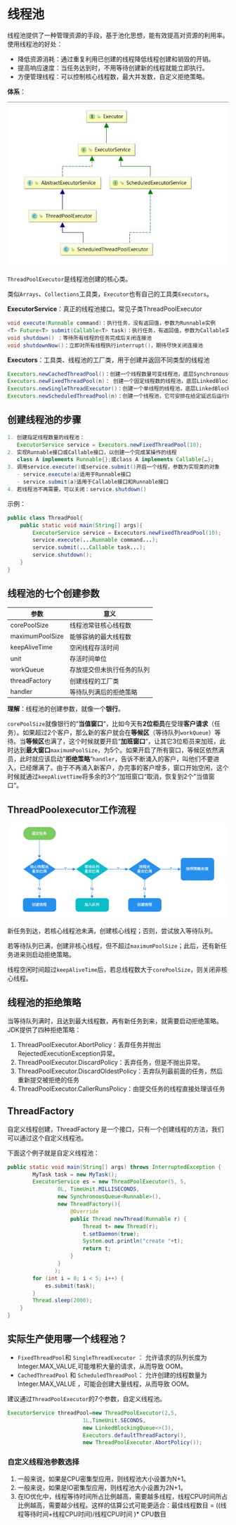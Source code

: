 # 线程池

线程池提供了一种管理资源的手段，基于池化思想，能有效提高对资源的利用率。使用线程池的好处：

- 降低资源消耗：通过重复利用已创建的线程降低线程创建和销毁的开销。
- 提高响应速度：当任务达到时，不用等待创建新的线程就能立即执行。
- 方便管理线程：可以控制核心线程数，最大并发数，自定义拒绝策略。

**体系**：

![image.png](assets/image-20210406152406-a41l0p0.png)

`ThreadPoolExecutor`是线程池创建的核心类。

类似`Arrays`、`Collections`工具类，`Executor`也有自己的工具类`Executors`。

**ExecutorService**：真正的线程池接口。常见子类ThreadPoolExecutor

```java
void execute(Runnable command)：执行任务，没有返回值，参数为Runnable实例
<T> Future<T> submit(Callable<T> task)：执行任务，有返回值，参数为Callable实例或Runnable实例
void shutdown() ：等待所有线程的任务完成后关闭连接池
void shutdownNow()：立即对所有线程执行interrupt()，期待尽快关闭连接池
```

**Executors**：工具类、线程池的工厂类，用于创建并返回不同类型的线程池

```java
Executors.newCachedThreadPool()：创建一个线程数量可变线程池，底层SynchronousQueue
Executors.newFixedThreadPool(n)： 创建一个固定线程数的线程池，底层LinkedBlockingQueue
Executors.newSingleThreadExecutor()：创建一个单线程的线程池，底层LinkedBlockingQueue
Executors.newScheduledThreadPool(n)：创建一个线程池，它可安排在给定延迟后运行命令或者定期地执行
```

## 创建线程池的步骤

```java
1. 创建指定线程数量的线程池：
   ExecutorService service = Executors.newFixedThreadPool(10);
2. 实现Runnable接口或Callable接口，以创建一个完成某操作的线程
   class A implements Runnable{};或class A implements Callable{…};
3. 调用service.execute()或service.submit()开启一个线程，参数为实现类的对象
   - service.execute(a)适用于Runnable接口
   - service.submit(a)适用于Callable接口和Runnable接口
4. 若线程池不再需要，可以关闭：service.shutdown()
```

示例：

```java
public class ThreadPool{
    public static void main(String[] args){
        ExecutorService service = Excecutors.newFixedThreadPool(10);
        service.execute(...Runnable command...);
        service.submit(...Callable task...);
        service.shutdown();
    }
}
```

## 线程池的七个创建参数

| 参数            | 意义                       |
| --------------- | -------------------------- |
| corePoolSize    | 线程池常驻核心线程数       |
| maximumPoolSize | 能够容纳的最大线程数       |
| keepAliveTime   | 空闲线程存活时间           |
| unit            | 存活时间单位               |
| workQueue       | 存放提交但未执行任务的队列 |
| threadFactory   | 创建线程的工厂类           |
| handler         | 等待队列满后的拒绝策略     |

**理解**：线程池的创建参数，就像一个**银行**。

`corePoolSize`就像银行的“**当值窗口**“，比如今天有**2位柜员**在受理**客户请求**（任务）。如果超过2个客户，那么新的客户就会在**等候区**（等待队列`workQueue`）等待。当**等候区**也满了，这个时候就要开启“**加班窗口**”，让其它3位柜员来加班，此时达到**最大窗口**`maximumPoolSize`，为5个。如果开启了所有窗口，等候区依然满员，此时就应该启动”**拒绝策略**“`handler`，告诉不断涌入的客户，叫他们不要进入，已经爆满了。由于不再涌入新客户，办完事的客户增多，窗口开始空闲，这个时候就通过`keepAlivetTime`将多余的3个”加班窗口“取消，恢复到2个”当值窗口“。

## ThreadPoolexecutor工作流程

![image.png](assets/image-20210404013922-zllsyqw.png)

新任务到达，若核心线程池未满，创建核心线程；否则，尝试放入等待队列。

若等待队列已满，创建非核心线程，但不超过`maximumPoolSize`；此后，还有新任务进来则启动拒绝策略。

线程空闲时间超过`keepAliveTime`后，若总线程数大于`corePoolSize`，则关闭非核心线程。

## 线程池的拒绝策略

当等待队列满时，且达到最大线程数，再有新任务到来，就需要启动拒绝策略。JDK提供了四种拒绝策略：

1. ThreadPoolExecutor.AbortPolicy：丢弃任务并抛出RejectedExecutionException异常。
2. ThreadPoolExecutor.DiscardPolicy：丢弃任务，但是不抛出异常。
3. ThreadPoolExecutor.DiscardOldestPolicy：丢弃队列最前面的任务，然后重新提交被拒绝的任务
4. ThreadPoolExecutor.CallerRunsPolicy：由提交任务的线程直接处理该任务

## ThreadFactory

自定义线程创建，ThreadFactory 是一个接口，只有一个创建线程的方法，我们可以通过这个自定义线程池。

下面这个例子就是自定义线程池：

```java
public static void main(String[] args) throws InterruptedException {
		MyTask task = new MyTask();
		ExecutorService es = new ThreadPoolExecutor(5, 5,
                0L, TimeUnit.MILLISECONDS,
                new SynchronousQueue<Runnable>(),
                new ThreadFactory(){
					@Override
					public Thread newThread(Runnable r) {
						Thread t= new Thread(r);
						t.setDaemon(true);
						System.out.println("create "+t);
						return t;
					}
				}
               );
		for (int i = 0; i < 5; i++) {
			es.submit(task);
		}
		Thread.sleep(2000);
	}
}
```

## 实际生产使用哪一个线程池？

* `FixedThreadPool`和 `SingleThreadExecutor` ： 允许请求的队列长度为 Integer.MAX_VALUE,可能堆积大量的请求，从而导致 OOM。
* `CachedThreadPool` 和 `ScheduledThreadPool`： 允许创建的线程数量为 Integer.MAX_VALUE ，可能会创建大量线程，从而导致 OOM。

建议通过`ThreadPoolExecutor`的7个参数，自定义线程池。

```java
ExecutorService threadPool=new ThreadPoolExecutor(2,5,
                        1L,TimeUnit.SECONDS,
                        new LinkedBlockingQueue<>(3),
                        Executors.defaultThreadFactory(),
                        new ThreadPoolExecutor.AbortPolicy());
```

### 自定义线程池参数选择

1. 一般来说，如果是CPU密集型应用，则线程池大小设置为N+1。
2. 一般来说，如果是IO密集型应用，则线程池大小设置为2N+1。
3. 在IO优化中，线程等待时间所占比例越高，需要越多线程，线程CPU时间所占比例越高，需要越少线程。这样的估算公式可能更适合：最佳线程数目 = ((线程等待时间+线程CPU时间)/线程CPU时间 )* CPU数目